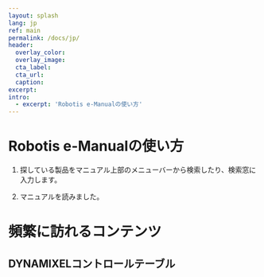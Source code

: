 ```yaml
---
layout: splash
lang: jp
ref: main
permalink: /docs/jp/
header:
  overlay_color:
  overlay_image:
  cta_label:
  cta_url:
  caption:
excerpt:
intro:
  - excerpt: 'Robotis e-Manualの使い方'
---
```


# Robotis e-Manualの使い方

1. 探している製品をマニュアル上部のメニューバーから検索したり、検索窓に入力します。

2. マニュアルを読みました。

# 頻繁に訪れるコンテンツ

## DYNAMIXELコントロールテーブル
